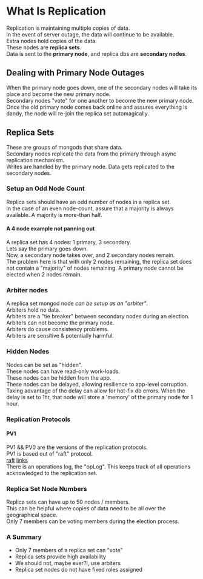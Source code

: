 # What Is Replication
Replication is maintaining multiple copies of data.  
In the event of server outage, the data will continue to be available.  
Extra nodes hold copies of the data.  
These nodes are **replica sets**.  
Data is sent to the **primary  node**, and replica dbs are **secondary nodes**.  

## Dealing with Primary Node Outages
When the primary node goes down, one of the secondary nodes will take its place and become the new primary node.  
Secondary nodes "vote" for one another to become the new primary node.  
Once the old primary node comes back online and assures everything is dandy, the node will re-join the replica set automagically.  

## Replica Sets
These are groups of mongods that share data.  
Secondary nodes replicate the data from the primary through async replication mechanism.  
Writes are handled by the primary node. Data gets replicated to the secondary nodes.   

### Setup an Odd Node Count
Replica sets should have an odd number of nodes in a replica set.  
In the case of an even node-count, assure that a majority is always available. A majority is more-than half.  

#### A 4 node example not panning out
A replica set has 4 nodes: 1 primary, 3 secondary.  
Lets say the primary goes down.  
Now, a secondary node takes over, and 2 secondary nodes remain.  
The problem here is that with only 2 nodes remaining, the replica set does not contain a "majority" of nodes remaining. A primary node cannot be elected when 2 nodes remain.  

### Arbiter nodes
A replica set mongod node _can be setup as an "arbiter"_.  
Arbiters hold no data.  
Arbiters are a "tie breaker" between secondary nodes during an election.  
Arbiters can not become the primary node.  
Arbiters do cause consistency problems.  
Arbiters are sensitive & potentially harmful.  

### Hidden Nodes
Nodes can be set as "hidden".  
These nodes can have read-only work-loads.  
These nodes can be hidden from the app.  
These nodes can be delayed, allowing resilience to app-level corruption.
Taking advantage of the delay can allow for hot-fix db errors. When the delay is set to 1hr, that node will store a 'memory' of the primary node for 1 hour.  

### Replication Protocols
#### PV1
PV1 && PV0 are the versions of the replication protocols.  
PV1 is based out of "raft" protocol.  
[raft](http://thesecretlivesofdata.com/raft/) [links](https://raft.github.io)  
There is an operations log, the "opLog". This keeps track of all operations acknowledged to the replication set.  

### Replica Set Node Numbers
Replica sets can have up to 50 nodes / members.  
This can be helpful where copies of data need to be all over the geographical space.  
Only 7 members can be voting members during the election process.  

### A Summary
- Only 7 members of a replica set can "vote"
- Replica sets provide high availability
- We should not, maybe ever?!, use arbiters
- Replica set nodes do not have fixed roles assigned












